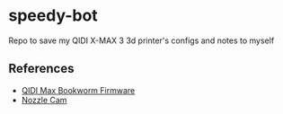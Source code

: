 # speedy-bot

Repo to save my QIDI X-MAX 3 3d printer's configs and notes to myself

## References

- [QIDI Max Bookworm Firmware](https://github.com/whb0514/QIDI_Max3_Bookworm)
- [Nozzle Cam](https://github.com/3DO-EU/Enclosure-Nozzle-Camera-V2)
